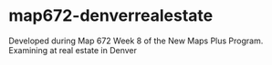 # map672-denverrealestate
Developed during Map 672 Week 8 of the New Maps Plus Program.  Examining at real estate in Denver
